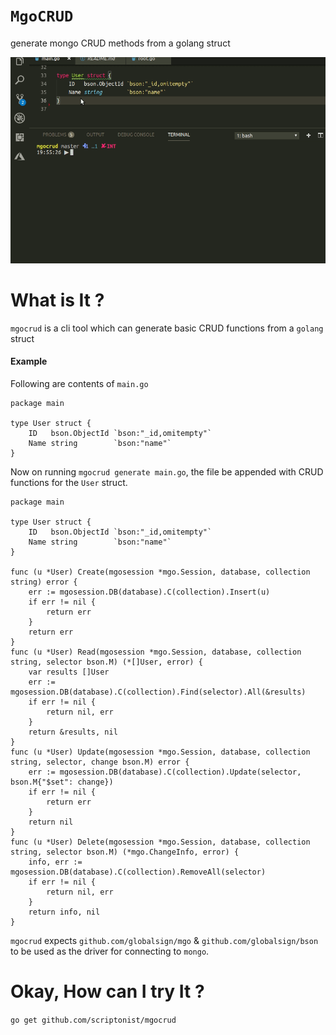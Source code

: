 # `MgoCRUD`
generate mongo CRUD methods from  a golang struct

![Demo](https://raw.githubusercontent.com/scriptonist/mgocrud/master/artifacts/demo-mgocrud.gif)

# What is It ?
`mgocrud` is a cli tool which can generate basic CRUD functions from a `golang` struct
#### Example

Following are contents of `main.go`

```
package main

type User struct {
	ID   bson.ObjectId `bson:"_id,omitempty"`
	Name string        `bson:"name"`
}

```
Now on running `mgocrud generate main.go`, the file be appended with CRUD functions for the `User` struct.

```
package main

type User struct {
	ID   bson.ObjectId `bson:"_id,omitempty"`
	Name string        `bson:"name"`
}

func (u *User) Create(mgosession *mgo.Session, database, collection string) error {
	err := mgosession.DB(database).C(collection).Insert(u)
	if err != nil {
		return err
	}
	return err
}
func (u *User) Read(mgosession *mgo.Session, database, collection string, selector bson.M) (*[]User, error) {
	var results []User
	err := mgosession.DB(database).C(collection).Find(selector).All(&results)
	if err != nil {
		return nil, err
	}
	return &results, nil
}
func (u *User) Update(mgosession *mgo.Session, database, collection string, selector, change bson.M) error {
	err := mgosession.DB(database).C(collection).Update(selector, bson.M{"$set": change})
	if err != nil {
		return err
	}
	return nil
}
func (u *User) Delete(mgosession *mgo.Session, database, collection string, selector bson.M) (*mgo.ChangeInfo, error) {
	info, err := mgosession.DB(database).C(collection).RemoveAll(selector)
	if err != nil {
		return nil, err
	}
	return info, nil
}

```
`mgocrud` expects `github.com/globalsign/mgo` & `github.com/globalsign/bson` to be used as the driver for connecting to `mongo`.
# Okay, How can I try It ?

`go get github.com/scriptonist/mgocrud`
